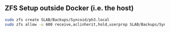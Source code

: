 
## ZFS Setup outside Docker (i.e. the host)
```bash
sudo zfs create SLAB/Backups/Syncoid/ph3.local
sudo zfs allow -u 600 receive,aclinherit,hold,userprop SLAB/Backups/Syncoid/ph3.local
```